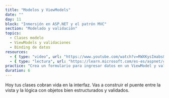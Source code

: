 ```yaml
---
title: "Modelos y ViewModels"
date: ""
day: 11
block: "Inmersión en ASP.NET y el patrón MVC"
section: "Modelado y validación"
topics:
  - Clases modelo
  - ViewModels y validaciones
  - Binding de datos
resources:
  - { type: "video", url: "https://www.youtube.com/watch?v=RWXKysImabs&t=989s" }
  - { type: "lectura", url: "https://learn.microsoft.com/es-es/aspnet/core/mvc/models/model-binding" }
practice: "Crea un formulario para ingresar datos en un ViewModel y validar con DataAnnotations."
duration: 6
---
```


Hoy tus clases cobran vida en la interfaz. Vas a construir el puente entre la vista y la lógica con objetos bien estructurados y validados.